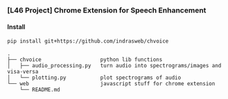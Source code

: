 ### [L46 Project] Chrome Extension for Speech Enhancement

#### Install

```bash
pip install git+https://github.com/indrasweb/chvoice
```

```
.
├── chvoice                   python lib functions
│   ├── audio_processing.py   turn audio into spectrograms/images and visa-versa
│   └── plotting.py           plot spectrograms of audio
└── web                       javascript stuff for chrome extension
    └── README.md
```
